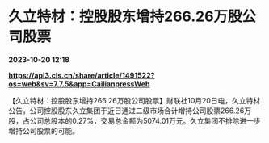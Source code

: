 # 久立特材：控股股东增持266.26万股公司股票

**2023-10-20 12:18**

**https://api3.cls.cn/share/article/1491522?os=web&sv=7.7.5&app=CailianpressWeb**

【久立特材：控股股东增持266.26万股公司股票】财联社10月20日电，久立特材公告，公司控股股东久立集团于近日通过二级市场合计增持公司股票266.26万股，占公司总股本的0.27%，交易总金额为5074.01万元。久立集团不排除进一步增持公司股票的可能。